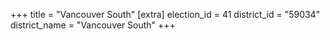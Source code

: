 +++
title = "Vancouver South"
[extra]
election_id = 41
district_id = "59034"
district_name = "Vancouver South"
+++

